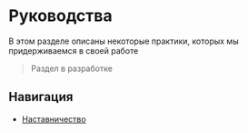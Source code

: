 # Руководства

В этом разделе описаны некоторые практики, которых мы придерживаемся в своей работе

> Раздел в разработке

## Навигация

- [Наставничество](./mentoring.md)
